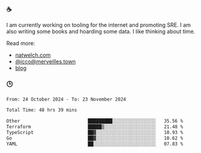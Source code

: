 ### ☕

I am currently working on tooling for the internet and promoting SRE. I am also writing some books and hoarding some data. I like thinking about time. 

Read more:

 - [natwelch.com](https://natwelch.com)
 - [@icco@merveilles.town](https://merveilles.town/@icco)
 - [blog](https://writing.natwelch.com)

### 🕒

<!--START_SECTION:waka-->

```txt
From: 24 October 2024 - To: 23 November 2024

Total Time: 48 hrs 39 mins

Other                         █████████░░░░░░░░░░░░░░░░   35.56 %
Terraform                     █████▒░░░░░░░░░░░░░░░░░░░   21.48 %
TypeScript                    ██▓░░░░░░░░░░░░░░░░░░░░░░   10.93 %
Go                            ██▓░░░░░░░░░░░░░░░░░░░░░░   10.62 %
YAML                          ██░░░░░░░░░░░░░░░░░░░░░░░   07.83 %
```

<!--END_SECTION:waka-->
